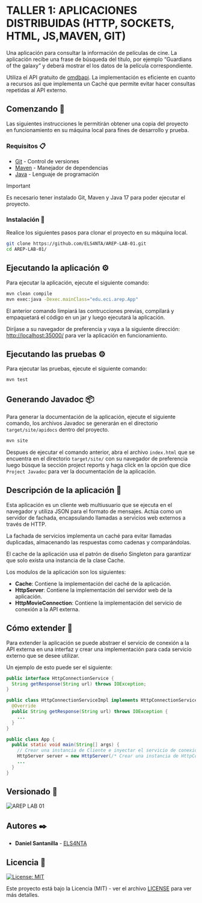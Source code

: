 # TALLER 1: APLICACIONES DISTRIBUIDAS (HTTP, SOCKETS, HTML, JS,MAVEN, GIT)

Una aplicación para consultar la información de películas de cine. La aplicación recibe una frase de búsqueda del título, por ejemplo “Guardians of the galaxy” y deberá mostrar el los datos de la película correspondiente.

Utiliza el API gratuito de [omdbapi](https://www.omdbapi.com/). La implementación es eficiente en cuanto a recursos así que implementa un Caché que permite evitar hacer consultas repetidas al API externo.

## Comenzando 🚀

Las siguientes instrucciones le permitirán obtener una copia del proyecto en funcionamiento en su máquina local para fines de desarrollo y prueba.

### Requisitos 📋

* [Git](https://git-scm.com/) - Control de versiones
* [Maven](https://maven.apache.org/) - Manejador de dependencias
* [Java](https://www.oracle.com/java/technologies/downloads/#java17) - Lenguaje de programación

> [!IMPORTANT]
> Es necesario tener instalado Git, Maven y Java 17 para poder ejecutar el proyecto.

### Instalación 🔧

Realice los siguientes pasos para clonar el proyecto en su máquina local.

```bash
git clone https://github.com/ELS4NTA/AREP-LAB-01.git
cd AREP-LAB-01/
```

## Ejecutando la aplicación ⚙️

Para ejecutar la aplicación, ejecute el siguiente comando:

```bash
mvn clean compile
mvn exec:java -Dexec.mainClass="edu.eci.arep.App"
```

El anterior comando limpiará las contrucciones previas, compilará y empaquetará el código en un jar y luego ejecutará la aplicación.

Diríjase a su navegador de preferencia y vaya a la siguiente dirección: [http://localhost:35000/](http://localhost:35000/) para ver la aplicación en funcionamiento.

## Ejecutando las pruebas ⚙️

Para ejecutar las pruebas, ejecute el siguiente comando:

```bash
mvn test
```

## Generando Javadoc 📦

Para generar la documentación de la aplicación, ejecute el siguiente comando, los archivos Javadoc se generarán en el directorio `target/site/apidocs` dentro del proyecto.

```bash
mvn site
```

Despues de ejecutar el comando anterior, abra el archivo `index.html` que se encuentra en el directorio `target/site/` con su navegador de preferencia luego búsque la sección project reports y haga click en la opción que dice `Project Javadoc` para ver la documentación de la aplicación.

## Descripción de la aplicación 📖

Esta aplicación es un cliente web multiusuario que se ejecuta en el navegador y utiliza JSON para el formato de mensajes. Actúa como un servidor de fachada, encapsulando llamadas a servicios web externos a través de HTTP.

La fachada de servicios implementa un caché para evitar llamadas duplicadas, almacenando las respuestas como cadenas y comparándolas.

El cache de la aplicación usa el patrón de diseño Singleton para garantizar que solo exista una instancia de la clase Cache.

Los modulos de la aplicación son los siguientes:

* **Cache**: Contiene la implementación del caché de la aplicación.
* **HttpServer**: Contiene la implementación del servidor web de la aplicación.
* **HttpMovieConnection**: Contiene la implementación del servicio de conexión a la API externa.

## Cómo extender 🧩

Para extender la aplicación se puede abstraer el servicio de conexión a la API externa en una interfaz y crear una implementación para cada servicio externo que se desee utilizar.

Un ejemplo de esto puede ser el siguiente:

```java
public interface HttpConnectionService {
  String getResponse(String url) throws IOException;
}
```

```java
public class HttpConnectionServiceImpl implements HttpConnectionService {
  @Override
  public String getResponse(String url) throws IOException {
    ...
  }
}
```

```java
public class App {
  public static void main(String[] args) {
    // Crear una instancia de Cliente e inyectar el servicio de conexión
    HttpServer server = new HttpServer(/* Crear una instancia de HttpConnectionService*/);
    ...
  }
}
```

## Versionado 📌

  ![AREP LAB 01](https://img.shields.io/badge/AREP_LAB_01-v1.0.0-blue)

## Autores ✒️

* **Daniel Santanilla** - [ELS4NTA](https://github.com/ELS4NTA)

## Licencia 📄

[![License: MIT](https://img.shields.io/badge/License-MIT-yellow.svg)](https://opensource.org/licenses/MIT) 

Este proyecto está bajo la Licencia (MIT) - ver el archivo [LICENSE](LICENSE) para ver más detalles.
